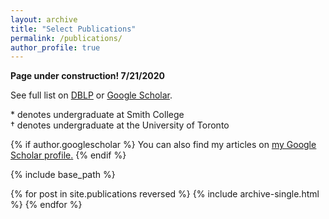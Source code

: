 ```yaml
---
layout: archive
title: "Select Publications"
permalink: /publications/
author_profile: true
---
```

**Page under construction! 7/21/2020**

See full list on [DBLP](https://dblp.org/pers/hd/g/Grubb:Alicia_M=) or [Google Scholar](https://scholar.google.com/citations?user=br2VoDkAAAAJ&hl=en&authuser=1).


\* denotes undergraduate at Smith College  
† denotes undergraduate at the University of Toronto


{% if author.googlescholar %}
  You can also find my articles on <u><a href="{{author.googlescholar}}">my Google Scholar profile</a>.</u>
{% endif %}

{% include base_path %}

{% for post in site.publications reversed %}
  {% include archive-single.html %}
{% endfor %}


